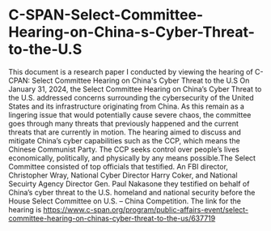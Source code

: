 # C-SPAN-Select-Committee-Hearing-on-China-s-Cyber-Threat-to-the-U.S
This document is a research paper I conducted by viewing the hearing of C-CPAN: Select Committee Hearing on China's Cyber Threat to the U.S
On January 31, 2024, the Select Committee Hearing on China’s Cyber Threat to the U.S. addressed concerns surrounding the cybersecurity of the United States and its infrastructure originating from China. As this remain as a lingering issue that would potentially cause severe chaos, the committee goes through many threats that previously happened and the current threats that are currently in motion. The hearing aimed to discuss and mitigate China’s cyber capabilities such as the CCP, which means the Chinese Communist Party. The CCP seeks control over people’s lives economically, politically, and physically by any means possible.The Select Committee consisted of top officials that testified. An FBI director, Christopher Wray, National Cyber Director Harry Coker, and National Secuirty Agency Director Gen. Paul Nakasone they testified on behalf of China’s cyber threat to the U.S. homeland and national security before the House Select Committee on U.S. – China Competition. The link for the hearing is https://www.c-span.org/program/public-affairs-event/select-committee-hearing-on-chinas-cyber-threat-to-the-us/637719
